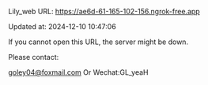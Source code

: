Lily_web URL: https://ae6d-61-165-102-156.ngrok-free.app

Updated at: 2024-12-10 10:47:06

If you cannot open this URL, the server might be down.

Please contact: 

goley04@foxmail.com Or Wechat:GL_yeaH